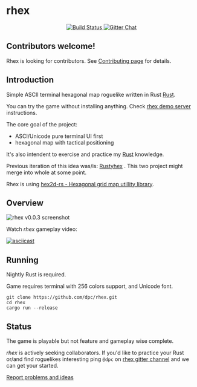 # rhex

<p align="center">
  <a href="https://travis-ci.org/dpc/rhex">
      <img src="https://img.shields.io/travis/dpc/rhex/master.svg?style=flat-square" alt="Build Status">
  </a>
  <a href="https://gitter.im/dpc/rhex">
      <img src="https://img.shields.io/badge/GITTER-join%20chat-green.svg?style=flat-square" alt="Gitter Chat">
  </a>
</p>

## Contributors welcome!

Rhex is looking for contributors. See
[Contributing page](https://github.com/dpc/rhex/wiki/Contributing)
for details.

## Introduction

Simple ASCII terminal hexagonal map  roguelike written in Rust [Rust][rust-home].

You can try the game without installing anything. Check
[rhex demo server](https://github.com/dpc/rhex/wiki/Demo-server) instructions.

The core goal of the project:

* ASCI/Unicode pure terminal UI first
* hexagonal map with tactical positioning

It's also intendent to exercise and practice my [Rust][rust-home] knowledge.

Previous iteration of this idea was/is: [Rustyhex][rustyhex] . This two project
might merge into whole at some point.

Rhex is using [hex2d-rs - Hexagonal grid map utillity library][hex2d-rs].

[rust-home]: http://rust-lang.org
[rustyhex]: //github.com/dpc/rustyhex
[hex2d-rs]: //github.com/dpc/hex2d-rs

## Overview

![rhex v0.0.3 screenshot](http://i.imgur.com/M9fi1ri.png)

Watch *rhex* gameplay video:

[![asciicast](https://asciinema.org/a/34224.png)](https://asciinema.org/a/34224)

## Running

Nightly Rust is required. 

Game requires terminal with 256 colors support, and Unicode font.

	git clone https://github.com/dpc/rhex.git
	cd rhex
	cargo run --release

## Status

The game is playable but not feature and gameplay wise complete.

*rhex* is actively seeking collaborators. If you'd like to practice your Rust
or/and find roguelikes interesting ping `@dpc` on [rhex gitter channel][rhex-gitter] and we
can get your started.

[Report problems and ideas][issues]

[issues]: https://github.com/dpc/rhex/issues
[rhex-gitter]: https://gitter.im/dpc/rhex
